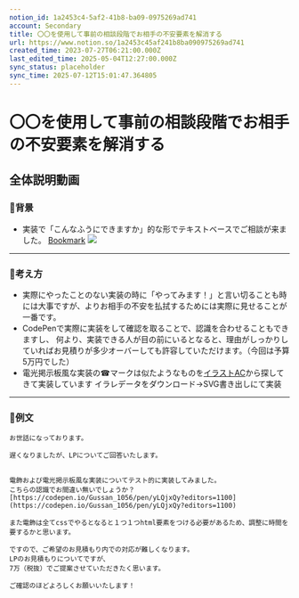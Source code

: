 ```yaml
---
notion_id: 1a2453c4-5af2-41b8-ba09-0975269ad741
account: Secondary
title: 〇〇を使用して事前の相談段階でお相手の不安要素を解消する
url: https://www.notion.so/1a2453c45af241b8ba090975269ad741
created_time: 2023-07-27T06:21:00.000Z
last_edited_time: 2025-05-04T12:27:00.000Z
sync_status: placeholder
sync_time: 2025-07-12T15:01:47.364805
---
```

# 〇〇を使用して事前の相談段階でお相手の不安要素を解消する

全体説明動画
---
### 🔹背景
- 実装で「こんなふうにできますか」的な形でテキストベースでご相談が来ました。
[Bookmark](https://b-moon.net/css-neon-signs-illuminated-bulbs/)
![](https://prod-files-secure.s3.us-west-2.amazonaws.com/d58fe38c-a9d4-4466-aed9-85604b7b2c6d/cb40dced-e8d2-4be0-80ae-ea4de33d6c12/Untitled.png?X-Amz-Algorithm=AWS4-HMAC-SHA256&X-Amz-Content-Sha256=UNSIGNED-PAYLOAD&X-Amz-Credential=ASIAZI2LB466XCSKFOVT%2F20250719%2Fus-west-2%2Fs3%2Faws4_request&X-Amz-Date=20250719T061743Z&X-Amz-Expires=3600&X-Amz-Security-Token=IQoJb3JpZ2luX2VjEIX%2F%2F%2F%2F%2F%2F%2F%2F%2F%2FwEaCXVzLXdlc3QtMiJGMEQCIAV67ACturkKp5cMnqLjcw9oZiRbW0ML4FZVRuKlnZ3DAiAPRLHXQZV%2FVaSTJkIgCdMxJdssIgl0KCfK3R5NoAO2eCqIBAie%2F%2F%2F%2F%2F%2F%2F%2F%2F%2F8BEAAaDDYzNzQyMzE4MzgwNSIMoF70Epm6zOZ%2BSkC3KtwDpmew8nD%2BznY3WbU9uzZrqaXTL07n4FdVJdgCwPhBspZhA8LKwihubHaWsqxruULFAhXhNtY%2BSvj8u9THh7%2BCsKQhgYwGotbHKJSjkSsMNTxK%2BtHiU9TUGCQvuRrq2RvSxAsOZjRSXZ%2B4k5BJcgIOvwAKHRZDnnpwGeCBfyMOk3GIPq%2B9HGDMGoMwwP8%2FjhB3W4vNjOkepvVhRSyUMP6V95RUFJvGzuZow9ydWhn7I%2F37YI5fFLjBp6pNk3cEVXF89v9FNFid7nekSFsUoEeUTjOAzDHe%2Bm5MhGaclEJRm2dcLvg08Fwl6kgZGy5jJraOB2Hpuggbaia4viIewNvld1Gtk8LtZVeBUmo4kAv6y8iAzXL1fekLaoniwSCPCpdHBKiAv8GUjbMTGcaLp9nN4ixj3%2Bv7dsPdyiRXOPp74XEldX%2FegAjVmwTWtxNXuIKoWiTRb%2BZwqlYwUTlpsZhfNZ2wCfZBLaEF3uktZ%2B5eDtL2dejGl%2Fp%2BosNRJ8tmSrE50zmB8j5gc5bSofF0VVdnsSkdSncF0ikYQVg%2FI2d6PHcqvDDZa7u6IaeYyBPImGHR0ymzU59kkbVNYvcDIXGAz3lfgLwuVLCYewsbnFk%2BVidM3IO1xYyflT7uiJUw7sXswwY6pgEK8GeQUEwkHI0Z7gaWfMAGDshC99%2BdLanI29y0srIeUTSLJvzHD5Mbra2%2BX941WBI3HPZ3myWmI4uhhVfRdmCphLC5ouZ7HHc%2B3GQc0Pmsb11yE7QiNvdp2wVArZRTpxlsxYsTWupQ2FuQBpMcJ7adnMj1X1Wi9LkrZVzFZhe91dxZO1DfhPvTaVOh%2BH7aWhZPiKzPUR2WOv1kvmnNIaZVlHdua1J5&X-Amz-Signature=5cb806ec23d21d53c087e1a48e329be23b737451ff2af293a550e162dfdb5b1d&X-Amz-SignedHeaders=host&x-amz-checksum-mode=ENABLED&x-id=GetObject)
---
### 🔹考え方
- 実際にやったことのない実装の時に「やってみます！」と言い切ることも時には大事ですが、よりお相手の不安を払拭するためには実際に見せることが一番です。
- CodePenで実際に実装をして確認を取ることで、認識を合わせることもできますし、
何より、実装できる人が目の前にいるとなると、理由がしっかりしていればお見積りが多少オーバーしても許容していただけます。（今回は予算5万円でした）
- 電光掲示板風な実装の☎︎マークは似たようなものを[イラストAC](https://www.ac-illust.com/main/detail.php?id=23759313&word=%E9%9B%BB%E8%A9%B1%E3%82%A2%E3%82%A4%E3%82%B3%E3%83%B3%E3%81%AE%E3%82%A4%E3%83%A9%E3%82%B9%E3%83%88%E7%B4%A0%E6%9D%90)から探してきて実装しています
イラレデータをダウンロード→SVG書き出しにて実装
---
### 🔹例文
```plain text
お世話になっております。

遅くなりましたが、LPについてご回答いたします。


電飾および電光掲示板風な実装についてテスト的に実装してみました。
こちらの認識でお間違い無いでしょうか？
[https://codepen.io/Gussan_1056/pen/yLQjxQy?editors=1100](https://codepen.io/Gussan_1056/pen/yLQjxQy?editors=1100)

また電飾は全てcssでやるとなると１つ１つhtml要素をつける必要があるため、調整に時間を要するかと思います。

ですので、ご希望のお見積もり内での対応が難しくなります。
LPのお見積もりについてですが、
7万（税抜）でご提案させていただきたく思います。

ご確認のほどよろしくお願いいたします！
```